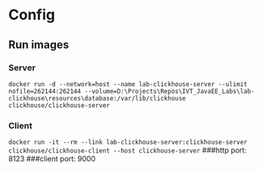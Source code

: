 # Config

## Run images
### Server
`docker run -d --network=host --name lab-clickhouse-server --ulimit nofile=262144:262144 --volume=D:\Projects\Repos\IVT_JavaEE_Labs\lab-clickhouse\resources\database:/var/lib/clickhouse clickhouse/clickhouse-server`
### Client
`docker run -it --rm --link lab-clickhouse-server:clickhouse-server clickhouse/clickhouse-client --host clickhouse-server`
###http port: 8123 
###client port: 9000  

